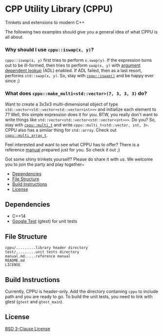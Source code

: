 # CPP Utility Library (CPPU)

Trinkets and extensions to modern C++

The following two examples should give you a general idea of what CPPU is all about.

### Why should I use `cppu::iswap(x, y)`?

`cppu::iswap(x, y)` first tries to perform `x.swap(y)`. If the expression turns
out to be ill-formed, then tries to perform `swap(x, y)` with
[argument dependent lookup](http://en.cppreference.com/w/cpp/language/adl) (ADL)
enabled. If ADL failed, then as a last resort, performs `std::swap(x, y)`. So,
stay with [`cppu::iswap()`](https://github.com/Lingxi-Li/CPP_Utility/blob/master/manual.md#iswap)
and be happy ever since ;)

### What does `cppu::make_multi<std::vector>(7, 3, 3, 3)` do?

Want to create a 3x3x3 multi-dimensional object of type
`std::vector<std::vector<std::vector<int>>>` and initialize each element to 7?
Well, this simple expression does it for you. BTW, you really don't want to
write things like `std::vector<std::vector<std::vector<int>>>`. Do you? So, stay
with [`cppu::multi_t`](https://github.com/Lingxi-Li/CPP_Utility/blob/master/manual.md#multi_t)
and write `cppu::multi_t<std::vector, int, 3>`. CPPU also has a similar thing
for `std::array`. Check out [`cppu::multi_array_t`](https://github.com/Lingxi-Li/CPP_Utility/blob/master/manual.md#multi_array_t).

Feel interested and want to see what CPPU has to offer? There is a reference
[manual](https://github.com/Lingxi-Li/CPP_Utility/blob/master/manual.md)
prepared just for you. So check it out ;)

Got some shiny trinkets yourself? Please do share it with us. We welcome you to
join the party and play together~

- [Dependencies](#depend)
- [File Structure](#struct)
- [Build Instructions](#build)
- [License](#license)

<a name="depend"></a>
## Dependencies

- C++14
- [Google Test](https://github.com/google/googletest) (gtest) for unit tests

<a name="struct"></a>
## File Structure

~~~
cppu/.........library header directory
test/.........unit tests directory
manual.md.....reference manual
README.md
LICENSE
~~~

<a name="build"></a>
## Build Instructions

Currently, CPPU is header-only. Add the directory containing `cppu` to include
path and you are ready to go. To build the unit tests, you need to link with
gtest (`gtest` and `gtest_main`).

<a name="license"></a>
## License

[BSD 3-Clause License](https://opensource.org/licenses/BSD-3-Clause)

